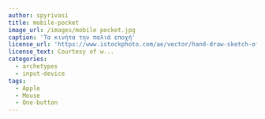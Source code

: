 ```yaml
---
author: spyrivasi
title: mobile-pocket
image_url: /images/mobile pocket.jpg
caption: 'Τα κινήτα την παλιά εποχή'
license_url: 'https://www.istockphoto.com/ae/vector/hand-draw-sketch-of-smartphone-at-the-back-pocket-gm971694032-264621160'
license_text: Courtesy of w...
categories:
  - archetypes
  - input-device
tags:
  - Apple
  - Mouse
  - One-button
---
```

